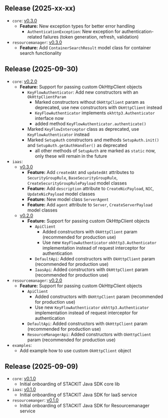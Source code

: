 ## Release (2025-xx-xx)
- `core`: [v0.3.0](core/CHANGELOG.md#v030)
  - **Feature:** New exception types for better error handling
    - `AuthenticationException`: New exception for authentication-related failures (token generation, refresh, validation)
- `resourcemanager`: [v0.3.0](services/resourcemanager/CHANGELOG.md#v030)
  - **Feature:** Add `ContainerSearchResult` model class for container search functionality

## Release (2025-09-30)
- `core`: [v0.2.0](core/CHANGELOG.md#v020)
  - **Feature:** Support for passing custom OkHttpClient objects
    - `KeyFlowAuthenticator`: Add new constructors with an `OkHttpClientParam`
      - Marked constructors without `OkHttpClient` param as deprecated, use new constructors with `OkHttpClient` instead
      - `KeyFlowAuthenticator` implements `okhttp3.Authenticator` interface now
      - added method `KeyFlowAuthenticator.authenticate()`
    - Marked `KeyFlowInterceptor` class as deprecated, use `KeyFlowAuthenticator` instead
    - Marked `SetupAuth` constructors and methods `SetupAuth.init()` and `SetupAuth.getAuthHandler()` as deprecated
      - all other methods of `SetupAuth` are marked as `static` now, only these will remain in the future
- `iaas`: 
  - [v0.3.0](services/iaas/CHANGELOG.md#v030)
    - **Feature:** Add `createdAt` and `updatedAt` attributes to `SecurityGroupRule`, `BaseSecurityGroupRule`, `CreateSecurityGroupRulePayload` model classes
    - **Feature:** Add `description` attribute to `CreateNicPayload`, `NIC`, `UpdateNicPayload` model classes
    - **Feature:** New model class `ServerAgent`
    - **Feature:** Add `agent` attribute to `Server`, `CreateServerPayload` model classes
  - [v0.2.0](services/iaas/CHANGELOG.md#v020)
    - **Feature:** Support for passing custom OkHttpClient objects
      - `ApiClient`
        - Added constructors with `OkHttpClient` param (recommended for production use)
        - Use new `KeyFlowAuthenticator` `okhttp3.Authenticator` implementation instead of request interceptor for authentication
      - `DefaultApi`: Added constructors with `OkHttpClient` param (recommended for production use)
      - `IaasApi`: Added constructors with `OkHttpClient` param (recommended for production use)
- `resourcemanager`: [v0.2.0](services/resourcemanager/CHANGELOG.md#v020)
  - **Feature:** Support for passing custom OkHttpClient objects
    - `ApiClient`
      - Added constructors with `OkHttpClient` param (recommended for production use)
      - Use new `KeyFlowAuthenticator` `okhttp3.Authenticator` implementation instead of request interceptor for authentication
    - `DefaultApi`: Added constructors with `OkHttpClient` param (recommended for production use)
    - `ResourceManagerApi`: Added constructors with `OkHttpClient` param (recommended for production use)
- `examples`:
  - Add example how to use custom `OkHttpClient` object

## Release (2025-09-09)
- `core`: [v0.1.0](core/CHANGELOG.md#v010)
  - Initial onboarding of STACKIT Java SDK core lib
- `iaas`: [v0.1.0](services/iaas/CHANGELOG.md#v010)
  - Initial onboarding of STACKIT Java SDK for IaaS service
- `resourcemanger`: [v0.1.0](services/resourcemanager/CHANGELOG.md#v010)
  - Initial onboarding of STACKIT Java SDK for Resourcemanager service

